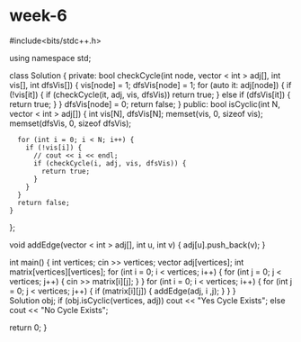 # week-6
#include<bits/stdc++.h>

using namespace std;

class Solution {
  private:
    bool checkCycle(int node, vector < int > adj[], int vis[], int dfsVis[]) {
      vis[node] = 1;
      dfsVis[node] = 1;
      for (auto it: adj[node]) {
        if (!vis[it]) {
          if (checkCycle(it, adj, vis, dfsVis)) return true;
        } else if (dfsVis[it]) {
          return true;
        }
      }
      dfsVis[node] = 0;
      return false;
    }
  public:
    bool isCyclic(int N, vector < int > adj[]) {
      int vis[N], dfsVis[N];
      memset(vis, 0, sizeof vis);
      memset(dfsVis, 0, sizeof dfsVis);

      for (int i = 0; i < N; i++) {
        if (!vis[i]) {
          // cout << i << endl; 
          if (checkCycle(i, adj, vis, dfsVis)) {
            return true;
          }
        }
      }
      return false;
    }
};

void addEdge(vector < int > adj[], int u, int v) {
  adj[u].push_back(v);
}


int main()
{
    int vertices;
	cin >> vertices;
	vector<int> adj[vertices];
	int matrix[vertices][vertices];
	for (int i = 0; i < vertices; i++)
	{
		for (int j = 0; j < vertices; j++)
		{
			cin >> matrix[i][j];
		}
	}
	for (int i = 0; i < vertices; i++)
	{
		for (int j = 0; j < vertices; j++)
		{
			if (matrix[i][j])
			{
				addEdge(adj, i ,j);
			}
		}
	}   
    Solution obj;
  if (obj.isCyclic(vertices, adj))
    cout << "Yes Cycle Exists";
  else
    cout << "No Cycle Exists";

  return 0;
}
